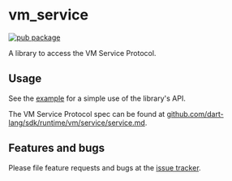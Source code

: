 # vm_service

[![pub package](https://img.shields.io/pub/v/vm_service.svg)](https://pub.dev/packages/vm_service)

A library to access the VM Service Protocol.

## Usage

See the
[example](https://github.com/dart-lang/sdk/blob/main/pkg/vm_service/example/vm_service_tester.dart)
for a simple use of the library's API.

The VM Service Protocol spec can be found at
[github.com/dart-lang/sdk/runtime/vm/service/service.md](https://github.com/dart-lang/sdk/blob/main/runtime/vm/service/service.md).

## Features and bugs

Please file feature requests and bugs at the [issue tracker][tracker].

[tracker]: https://github.com/dart-lang/sdk/issues

